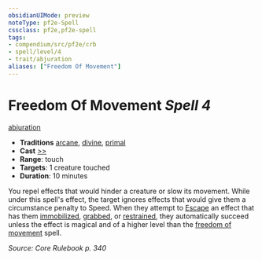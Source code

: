 ```yaml
---
obsidianUIMode: preview
noteType: pf2e-Spell
cssclass: pf2e,pf2e-spell
tags:
- compendium/src/pf2e/crb
- spell/level/4
- trait/abjuration
aliases: ["Freedom Of Movement"]
---
```

# Freedom Of Movement *Spell 4*   
[abjuration](rules/traits/abjuration.md "Abjuration School Trait")  

- **Traditions** [arcane](rules/traits/arcane.md "Arcane Tradition Trait"), [divine](rules/traits/divine.md "Divine Tradition Trait"), [primal](rules/traits/primal.md "Primal Tradition Trait")
- **Cast** [>>](rules/core-rulebook/chapter-9-playing-the-game.md#Actions "Two-Action") 
- **Range**: touch
- **Targets**: 1 creature touched
- **Duration**: 10 minutes

You repel effects that would hinder a creature or slow its movement. While under this spell's effect, the target ignores effects that would give them a circumstance penalty to Speed. When they attempt to [Escape](rules/actions/escape.md) an effect that has them [immobilized](rules/conditions.md#Immobilized), [grabbed](rules/conditions.md#Grabbed), or [restrained](rules/conditions.md#Restrained), they automatically succeed unless the effect is magical and of a higher level than the [freedom of movement](compendium/spells/freedom-of-movement.md) spell.

*Source: Core Rulebook p. 340*